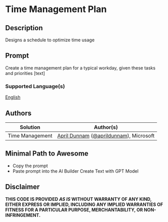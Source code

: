 # Time Management Plan

## Description

Designs a schedule to optimize time usage

## Prompt

Create a time management plan for a typical workday, given these tasks and priorities [text]

### Supported Language(s)

[English](./en-us/prompt.md)

## Authors

Solution|Author(s)
--------|---------
Time Management | [April Dunnam](https://github.com/aprildunnam) ([@aprildunnam](https://twitter.com/aprildunnam)), Microsoft

## Minimal Path to Awesome

* Copy the prompt
* Paste prompt into the AI Builder Create Text with GPT Model

## Disclaimer

**THIS CODE IS PROVIDED *AS IS* WITHOUT WARRANTY OF ANY KIND, EITHER EXPRESS OR IMPLIED, INCLUDING ANY IMPLIED WARRANTIES OF FITNESS FOR A PARTICULAR PURPOSE, MERCHANTABILITY, OR NON-INFRINGEMENT.**
